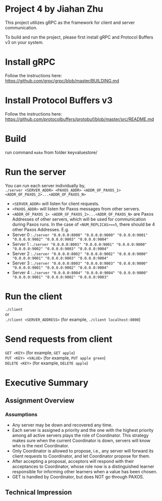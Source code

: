 Project 4  by Jiahan Zhu
===================================

This project utilizes gRPC as the framework for client and server communication.

To build and run the project, please first install gRPC and Protocol Buffers v3 on your system.


# Install gRPC
Follow the instructions here: https://github.com/grpc/grpc/blob/master/BUILDING.md

# Install Protocol Buffers v3
Follow the instructions here: https://github.com/protocolbuffers/protobuf/blob/master/src/README.md

# Build
run command `make` from folder keyvaluestore/

# Run the server
You can run each server individually by,  
`./server <SERVER_ADDR> <PAXOS_ADDR> <ADDR_OF_PAXOS_1> <ADDR_OF_PAXOS_2>...<ADDR_OF_PAXOS_N>`
* `<SERVER_ADDR>` will listen for client requests.
* `<PAXOS_ADDR>` will listen for Paxos messages from other servers.
* `<ADDR_OF_PAXOS_1> <ADDR_OF_PAXOS_2>...<ADDR_OF_PAXOS_N>` are Paxos Addresses of other servers, which will be used for communication during Paxos runs. In the case of `<NUM_REPLICAS>==5`, there should be 4 other Paxos Addresses. 
E.g. 
* Server 0 :`./server "0.0.0.0:8000" "0.0.0.0:9000" "0.0.0.0:9001" "0.0.0.0:9002" "0.0.0.0:9003" "0.0.0.0:9004"` 
* Server 1 :`./server "0.0.0.0:8001" "0.0.0.0:9001" "0.0.0.0:9000" "0.0.0.0:9002" "0.0.0.0:9003" "0.0.0.0:9004"` 
* Server 2 :`./server "0.0.0.0:8002" "0.0.0.0:9002" "0.0.0.0:9000" "0.0.0.0:9001" "0.0.0.0:9003" "0.0.0.0:9004"` 
* Server 3 :`./server "0.0.0.0:8003" "0.0.0.0:9003" "0.0.0.0:9000" "0.0.0.0:9001" "0.0.0.0:9002" "0.0.0.0:9004"` 
* Server 4 :`./server "0.0.0.0:8004" "0.0.0.0:9004" "0.0.0.0:9000" "0.0.0.0:9001" "0.0.0.0:9002" "0.0.0.0:9003"` 



# Run the client
`./client`  
or  
`./client <SERVER_ADDRESS>` (for example, `./client localhost:8000`)

# Send requests from client
`GET <KEY>` (for example, `GET apple`)  
`PUT <KEY> <VALUE>` (for example, `PUT apple green`)  
`DELETE <KEY>` (for example, `DELETE apple`)  


# Executive Summary
## Assignment Overview

### Assumptions
* Any server may be down and recovered any time.
* Each server is assigned a priority and the one with the highest priority among all active servers plays the role of Coordinator. This strategy makes sure when the current Coordinator is down, servers will know who is the next Coordinator.
* Only Coordinator is allowed to propose, i.e., any server will forward its client requests to Coordinator, and let Coordinator propose for them.
* After accepting a proposal, acceptors will respond with their acceptances to Coordinator, whose role now is a distinguished learner responsible for informing other learners when a value has been chosen.
* GET is handled by Coordinator, but does NOT go through PAXOS.

 

## Technical Impression






